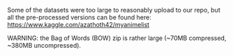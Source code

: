 Some of the datasets were too large to reasonably upload to our repo, but all the pre-processed versions can be found here:
https://www.kaggle.com/azathoth42/myanimelist

WARNING: the Bag of Words (BOW) zip is rather large (~70MB compressed, ~380MB uncompressed). 
